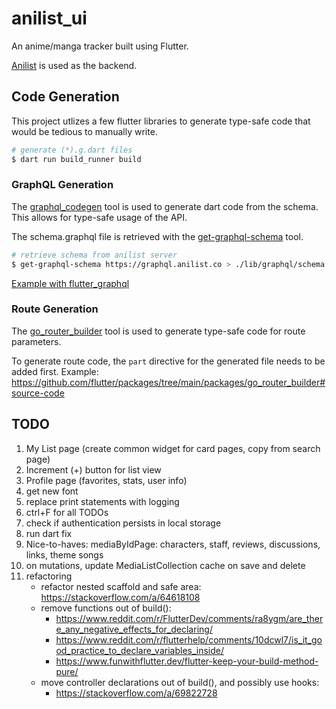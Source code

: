 # anilist_ui

An anime/manga tracker built using Flutter.

[Anilist](https://anilist.gitbook.io/anilist-apiv2-docs/) is used as the backend.

## Code Generation

This project utlizes a few flutter libraries to generate type-safe code that would be tedious to manually write.

```bash
# generate (*).g.dart files
$ dart run build_runner build
```

### GraphQL Generation

The [graphql_codegen](https://github.com/heftapp/graphql_codegen/tree/main/packages/graphql_codegen#basic-usage) tool is used to generate dart code from the schema. This allows for type-safe usage of the API.

The schema.graphql file is retrieved with the [get-graphql-schema](https://github.com/prisma-labs/get-graphql-schema#get-graphql-schema-) tool.

```bash
# retrieve schema from anilist server
$ get-graphql-schema https://graphql.anilist.co > ./lib/graphql/schema.graphql
```

[Example with flutter_graphql](https://github.com/heftapp/graphql_codegen/tree/main/packages/graphql_codegen#client-graphql_flutter)

### Route Generation

The [go_router_builder](https://pub.dev/documentation/go_router/latest/topics/Type-safe%20routes-topic.html) tool is used to generate type-safe code for route parameters.

To generate route code, the `part` directive for the generated file needs to be added first.
Example: https://github.com/flutter/packages/tree/main/packages/go_router_builder#source-code

## TODO

1. My List page (create common widget for card pages, copy from search page)
2. Increment (+) button for list view
3. Profile page (favorites, stats, user info)
4. get new font
5. replace print statements with logging
6. ctrl+F for all TODOs
7. check if authentication persists in local storage
8. run dart fix
9. Nice-to-haves: mediaByIdPage: characters, staff, reviews, discussions, links, theme songs
10. on mutations, update MediaListCollection cache on save and delete
11. refactoring
    - refactor nested scaffold and safe area: https://stackoverflow.com/a/64618108
    - remove functions out of build():
      - https://www.reddit.com/r/FlutterDev/comments/ra8ygm/are_there_any_negative_effects_for_declaring/
      - https://www.reddit.com/r/flutterhelp/comments/10dcwl7/is_it_good_practice_to_declare_variables_inside/
      - https://www.funwithflutter.dev/flutter-keep-your-build-method-pure/
    - move controller declarations out of build(), and possibly use hooks:
      - https://stackoverflow.com/a/69822728
